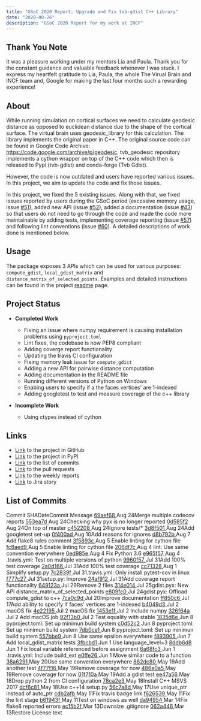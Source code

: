 ```yaml
---
title: "GSoC 2020 Report: Upgrade and Fix tvb-gdist C++ Library"
date: "2020-08-26"
description: "GSoC 2020 Report for my work at INCF"
---
```


## Thank You Note

It was a pleasure working under my mentors Lia and Paula. Thank you for the constant guidance and valuable feedback whenever I was stuck. I express my heartfelt gratitude to Lia, Paula, the whole The Virual Brain and INCF team and, Google for making the last four months such a rewarding experience!

## About

While running simulation on cortical surfaces we need to calculate geodesic distance as opposed to euclidean distance due to the shape of the cortical surface. The virtual brain uses geodesic\_library for this calculation. The library implements the original paper in C++. The original source code can be found in Google Code Archive: <https://code.google.com/archive/p/geodesic>. tvb\_geodesic repository implements a cython wrapper on top of the C++ code which then is released to Pypi (tvb-gdist) and conda-forge (Tvb Gdist).

However, the code is now outdated and users have reported various issues. In this project, we aim to update the code and fix those issues.

In this project, we fixed the 5 existing issues. Along with that, we fixed issues reported by users during the GSoC period (excessive memory usage, issue [#51](https://github.com/the-virtual-brain/tvb-gdist/issues/51)), added new API (issue [#52](https://github.com/the-virtual-brain/tvb-gdist/issues/52)), added a documentation (issue [#43](https://github.com/the-virtual-brain/tvb-gdist/issues/43)) so that users do not need to go through the code and made the code more maintainable by adding tests, implementing coverage reporting (issue [#57](https://github.com/the-virtual-brain/tvb-gdist/issues/57)) and following lint conventions (issue [#60](https://github.com/the-virtual-brain/tvb-gdist/issues/60)). A detailed descriptions of work done is mentioned below.

## Usage

The package exposes 3 APIs which can be used for various purposes: `compute_gdist`, `local_gdist_matrix` and `distance_matrix_of_selected_points`. Examples and detailed instructions can be found in the project [readme](https://github.com/the-virtual-brain/tvb-gdist) page.

## Project Status

- **Completed Work**
  - Fixing an issue where numpy requirement is causing installation problems using `pyproject.toml`
  - Lint fixes, the codebase is now PEP8 compliant
  - Adding coverge report functionality
  - Updating the travis CI configuration
  - Fixing memory leak issue for `compute_gdist`
  - Adding a new API for pairwise distance computation
  - Adding documentation in the README file
  - Running different versions of Python on Windows
  - Enabing users to specify if a the faces vertices' are 1-indexed
  - Adding googletest to test and measure coverage of the c++ library

- **Incomplete Work**
  - Using ctypes instead of cython

## Links

- [Link](https://github.com/the-virtual-brain/tvb-gdist) to the project in GitHub
- [Link](https://pypi.org/project/tvb-gdist) to the project in PyPI
- [Link](https://github.com/the-virtual-brain/tvb-gdist/commits?author=ayan-b) to the list of commits
- [Link](https://github.com/the-virtual-brain/tvb-gdist/pulls?q=is%3Apr+author%3Aayan-b+) to the pull requests
- [Link](https://ayan-b.github.io/blog/gsoc-2020-weekly-reports/) to the weekly reports
- [Link](https://req.thevirtualbrain.org/projects/TVB/issues/TVB-2719) to Jira story

## List of Commits

<tr><th>Commit SHA</th><th>Date</th><th>Commit Message</th></tr>
<tr><td><a href="https://github.com/the-virtual-brain/tvb-gdist/commit/69aef68cd16572308bdea0743c7e4bd439343234"> 69aef68 </a></td><td>Aug 24</td><td>Merge multiple codecov reports</td></tr>
<tr><td><a href="https://github.com/the-virtual-brain/tvb-gdist/commit/553ea7d188c1c392a7ffd6cc869b6c7ed802971b"> 553ea7d </a></td><td>Aug 24</td><td>Checking why pyx is no longer reported</td></tr>
<tr><td><a href="https://github.com/the-virtual-brain/tvb-gdist/commit/0d585f22631e80fc11ce6427ba094422d979cb1a"> 0d585f2 </a></td><td>Aug 24</td><td>On top of master</td></tr>
<tr><td><a href="https://github.com/the-virtual-brain/tvb-gdist/commit/c45220887c91812191eefbd1e35f4b666f66005b"> c452208 </a></td><td>Aug 24</td><td>Ignore tests/*</td></tr>
<tr><td><a href="https://github.com/the-virtual-brain/tvb-gdist/commit/3d8f501ba695644717c667e2b7437fb4372d4c81"> 3d8f501 </a></td><td>Aug 24</td><td>Add googletest set-up</td></tr>
<tr><td><a href="https://github.com/the-virtual-brain/tvb-gdist/commit/0f400adfb1abb17b05c21ab848254d6bccbcec6f"> 0f400ad </a></td><td>Aug 10</td><td>Add reasons for ignores</td></tr>
<tr><td><a href="https://github.com/the-virtual-brain/tvb-gdist/commit/d8b792b51297ec05b3b04e804abcce90dba558e3"> d8b792b </a></td><td>Aug 7 </td><td>Add flake8 rules comment</td></tr>
<tr><td><a href="https://github.com/the-virtual-brain/tvb-gdist/commit/3f5893cfa7b1f3b0bd9c6bfdc35dc5cc61a6cdb7"> 3f5893c </a></td><td>Aug 5 </td><td>Enable linting for cython file</td></tr>
<tr><td><a href="https://github.com/the-virtual-brain/tvb-gdist/commit/fc8aed9b1a263d3633977307eff9f50eaa9a6095"> fc8aed9 </a></td><td>Aug 5 </td><td>Enable linting for cython file</td></tr>
<tr><td><a href="https://github.com/the-virtual-brain/tvb-gdist/commit/206df7cf6b1ffa2fececf6babd2434ec9ce7e4da"> 206df7c </a></td><td>Aug 4 </td><td>lint: Use same convention everywhere</td></tr>
<tr><td><a href="https://github.com/the-virtual-brain/tvb-gdist/commit/0ed985e537363b97441ca5a99df4125841b0cbb5"> 0ed985e </a></td><td>Aug 4 </td><td>Fix Python 3.6</td></tr>
<tr><td><a href="https://github.com/the-virtual-brain/tvb-gdist/commit/e965f578c3a02e5293dfb330ee871739e9b00e93"> e965f57 </a></td><td>Aug 4 </td><td>.travis.yml: Test on multiple versions of python</td></tr>
<tr><td><a href="https://github.com/the-virtual-brain/tvb-gdist/commit/9960f57df0f0f8a191c84eda09f235530367f567"> 9960f57 </a></td><td>Jul 31</td><td>Add 100% test coverage</td></tr>
<tr><td><a href="https://github.com/the-virtual-brain/tvb-gdist/commit/2a0d166bf28eb0b5c98933a6f802a37ac2d4c64c"> 2a0d166 </a></td><td>Jul 31</td><td>Add 100% test coverage</td></tr>
<tr><td><a href="https://github.com/the-virtual-brain/tvb-gdist/commit/cc71328966ed8beace269c8b45074653625ffc04"> cc71328 </a></td><td>Aug 1 </td><td>Simplify setup.py</td></tr>
<tr><td><a href="https://github.com/the-virtual-brain/tvb-gdist/commit/7c2839f5b8ca0cb7b445eec9acbe7469edfe4b11"> 7c2839f </a></td><td>Jul 31</td><td>.travis.yml: Only install pytest-cov in linux</td></tr>
<tr><td><a href="https://github.com/the-virtual-brain/tvb-gdist/commit/f777c278acf6b351db485ddfa64971dc33f86e80"> f777c27 </a></td><td>Jul 31</td><td>setup.py: Improve</td></tr>
<tr><td><a href="https://github.com/the-virtual-brain/tvb-gdist/commit/24af9120db15c86fa0a0b219bf79b467c53dfc91"> 24af912 </a></td><td>Jul 31</td><td>Add coverage report functionality</td></tr>
<tr><td><a href="https://github.com/the-virtual-brain/tvb-gdist/commit/649123a9ed1b5f1144710eea7b3aa8f4b2b5c51c"> 649123a </a></td><td>Jul 29</td><td>Remove 2 files</td></tr>
<tr><td><a href="https://github.com/the-virtual-brain/tvb-gdist/commit/314e014897ea0ce0b1fd86fcf197d456f4ddf61a"> 314e014 </a></td><td>Jul 25</td><td>gdist.pyx: New API distance_matrix_of_selected_points</td></tr>
<tr><td><a href="https://github.com/the-virtual-brain/tvb-gdist/commit/e809fc0187f7b10806efa8a0ab8cbac18a068ede"> e809fc0 </a></td><td>Jul 24</td><td>gdist.pyx: Offload compute_gdist to c++</td></tr>
<tr><td><a href="https://github.com/the-virtual-brain/tvb-gdist/commit/7ca0c9dd3edaa9907260faab041c8e9b1350784a"> 7ca0c9d </a></td><td>Jul 20</td><td>Improve documentation</td></tr>
<tr><td><a href="https://github.com/the-virtual-brain/tvb-gdist/commit/ff850c609134169a485386473ba7fc44234a836c"> ff850c6 </a></td><td>Jul 17</td><td>Add ability to specify if faces' vertices are 1-indexed</td></tr>
<tr><td><a href="https://github.com/the-virtual-brain/tvb-gdist/commit/b4049d3e6cab32ca077cae25149ae96903caee26"> b4049d3 </a></td><td>Jul 2 </td><td>macOS fix</td></tr>
<tr><td><a href="https://github.com/the-virtual-brain/tvb-gdist/commit/4e22195204a34bd428a1ad45e2c279839bd77da1"> 4e22195 </a></td><td>Jul 2 </td><td>macOS fix</td></tr>
<tr><td><a href="https://github.com/the-virtual-brain/tvb-gdist/commit/1453e1f26ab0da6da64c14850cfeff3931b5e62e"> 1453e1f </a></td><td>Jul 2 </td><td>Include numpy</td></tr>
<tr><td><a href="https://github.com/the-virtual-brain/tvb-gdist/commit/326f64a38a9c16895241e061b75bd079578415ea"> 326f64a </a></td><td>Jul 2 </td><td>Add macOS job</td></tr>
<tr><td><a href="https://github.com/the-virtual-brain/tvb-gdist/commit/92f13b0c37dcda260dd88119ec68d4e9373194f6"> 92f13b0 </a></td><td>Jul 2 </td><td>Test equality with stable</td></tr>
<tr><td><a href="https://github.com/the-virtual-brain/tvb-gdist/commit/1835d6e1b990d957fb551e047d765247e5e451b1"> 1835d6e </a></td><td>Jun 8 </td><td>pyproject.toml: Set up minimun build system</td></tr>
<tr><td><a href="https://github.com/the-virtual-brain/tvb-gdist/commit/c0d52c2fbd2b8beeb42eb1aaecb904a800f0bd26"> c0d52c2 </a></td><td>Jun 8 </td><td>pyproject.toml: Set up minimun build system</td></tr>
<tr><td><a href="https://github.com/the-virtual-brain/tvb-gdist/commit/7db0ce1ffd1d407fe144d3ed488193dd75976a45"> 7db0ce1 </a></td><td>Jun 8 </td><td>pyproject.toml: Set up minimun build system</td></tr>
<tr><td><a href="https://github.com/the-virtual-brain/tvb-gdist/commit/557bbe97e8a0c7f626d11b1d1a6851ecf943ff34"> 557bbe9 </a></td><td>Jun 8 </td><td>Use same epsilon everywhere</td></tr>
<tr><td><a href="https://github.com/the-virtual-brain/tvb-gdist/commit/f893905795eca20b0dbd7043106314c2a15fa931"> f893905 </a></td><td>Jun 7 </td><td>Add local_gdist_matrix tests</td></tr>
<tr><td><a href="https://github.com/the-virtual-brain/tvb-gdist/commit/3fbcbd13cda32cb4542f78e5e6f0064532affed6"> 3fbcbd1 </a></td><td>Jun 1 </td><td>Use language_level=3</td></tr>
<tr><td><a href="https://github.com/the-virtual-brain/tvb-gdist/commit/8ddb6d86f98dc59aba46369087f917934a3f2dff"> 8ddb6d8 </a></td><td>Jun 1 </td><td>Fix local variable referenced before assignment</td></tr>
<tr><td><a href="https://github.com/the-virtual-brain/tvb-gdist/commit/6a68fc3caea6d70738e2df789433df86f686efe0"> 6a68fc3 </a></td><td>Jun 1 </td><td>.travis.yml: Include build_ext</td></tr>
<tr><td><a href="https://github.com/the-virtual-brain/tvb-gdist/commit/e0ffe2604a1c3f97b3771a2fe2a7d431dd025959"> e0ffe26 </a></td><td>Jun 1 </td><td>Move similar code to a function</td></tr>
<tr><td><a href="https://github.com/the-virtual-brain/tvb-gdist/commit/38a6291dff57f0a1c3b99d9b659338f8fe77809f"> 38a6291 </a></td><td>May 20</td><td>Use same convention everywhere</td></tr>
<tr><td><a href="https://github.com/the-virtual-brain/tvb-gdist/commit/862dc80b70f9003f96e2b12bfa1eea4e80069a10"> 862dc80 </a></td><td>May 19</td><td>Add another test</td></tr>
<tr><td><a href="https://github.com/the-virtual-brain/tvb-gdist/commit/4f77f1699017c7accd9df652833eb3a279f973f5"> 4f77f16 </a></td><td>May 19</td><td>Remove coverage for now</td></tr>
<tr><td><a href="https://github.com/the-virtual-brain/tvb-gdist/commit/486e0a56c1f0ce7f529f779e126cd1571a4ba8db"> 486e0a5 </a></td><td>May 19</td><td>Remove coverage for now</td></tr>
<tr><td><a href="https://github.com/the-virtual-brain/tvb-gdist/commit/01f710a28563973b433d7da2da812cf20dd89d05"> 01f710a </a></td><td>May 19</td><td>Add a gdist test</td></tr>
<tr><td><a href="https://github.com/the-virtual-brain/tvb-gdist/commit/ee47a567884adca24990d3a9437b7c535062acc5"> ee47a56 </a></td><td>May 18</td><td>Drop python 2 from CI configuration</td></tr>
<tr><td><a href="https://github.com/the-virtual-brain/tvb-gdist/commit/78ca2e308dfbbb528e121f89aed530baabcaf35e"> 78ca2e3 </a></td><td>May 18</td><td>Install C++ MSVS 2017</td></tr>
<tr><td><a href="https://github.com/the-virtual-brain/tvb-gdist/commit/dcf6c81fe2aafec7154d036a0c77cc55bc2572f8"> dcf6c81 </a></td><td>May 18</td><td>Use c++14 setup.py</td></tr>
<tr><td><a href="https://github.com/the-virtual-brain/tvb-gdist/commit/56c7a8d71f8f65a40a72ec9f8feddeaa3732f156"> 56c7a8d </a></td><td>May 17</td><td>Use unique_ptr instead of auto_ptr</td></tr>
<tr><td><a href="https://github.com/the-virtual-brain/tvb-gdist/commit/cdb2afb7f85c940cd43f3ab76228b983cca9168c"> cdb2afb </a></td><td>May 11</td><td>Fix travis badge link</td></tr>
<tr><td><a href="https://github.com/the-virtual-brain/tvb-gdist/commit/f626539707d2c459fba0fb508eb98dff39bba94f"> f626539 </a></td><td>May 11</td><td>Fix the lint stage</td></tr>
<tr><td><a href="https://github.com/the-virtual-brain/tvb-gdist/commit/b61943ffefb6b9c17ed542e4166de136b9dfe115"> b61943f </a></td><td>May 11</td><td>Test on windows as well</td></tr>
<tr><td><a href="https://github.com/the-virtual-brain/tvb-gdist/commit/da94954d36de803bd3f54b4b5bc221effd774a7f"> da94954 </a></td><td>Mar 14</td><td>Fix flake8 reported errors</td></tr>
<tr><td><a href="https://github.com/the-virtual-brain/tvb-gdist/commit/ec15b2ff5f76c4358955cf10786484b1d7871797"> ec15b2f </a></td><td>Mar 13</td><td>Downsize .gitignore</td></tr>
<tr><td><a href="https://github.com/the-virtual-brain/tvb-gdist/commit/062a4466f32ec5c11477a64f91efe0a3f12727be"> 062a446 </a></td><td>Mar 13</td><td>Restore License text</td></tr>
</table>
